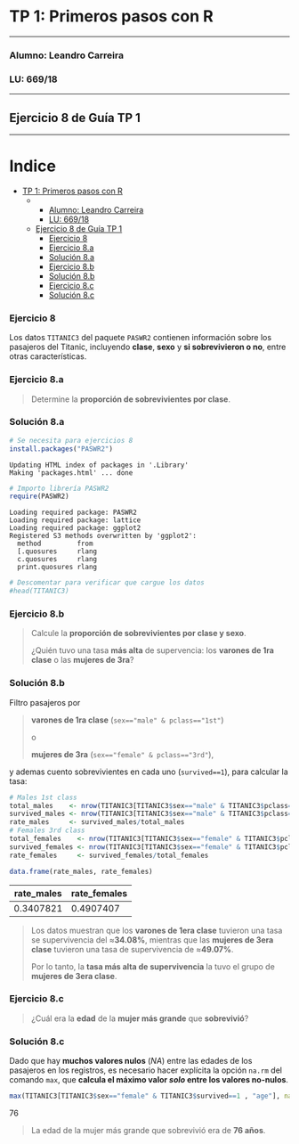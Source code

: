 # TP 1: Primeros pasos con R

---

### Alumno: Leandro Carreira
### LU: 669/18

---

## Ejercicio 8 de Guía TP 1

---

<h1>Indice<span class="tocSkip"></span></h1>
<div class="toc"><ul class="toc-item"><li><span><a href="#TP-1:-Primeros-pasos-con-R" data-toc-modified-id="TP-1:-Primeros-pasos-con-R-1">TP 1: Primeros pasos con R</a></span><ul class="toc-item"><li><ul class="toc-item"><li><span><a href="#Alumno:-Leandro-Carreira" data-toc-modified-id="Alumno:-Leandro-Carreira-1.0.1">Alumno: Leandro Carreira</a></span></li><li><span><a href="#LU:-669/18" data-toc-modified-id="LU:-669/18-1.0.2">LU: 669/18</a></span></li></ul></li><li><span><a href="#Ejercicio-8-de-Guía-TP-1" data-toc-modified-id="Ejercicio-8-de-Guía-TP-1-1.1">Ejercicio 8 de Guía TP 1</a></span><ul class="toc-item"><li><span><a href="#Ejercicio-8" data-toc-modified-id="Ejercicio-8-1.1.1">Ejercicio 8</a></span></li><li><span><a href="#Ejercicio-8.a" data-toc-modified-id="Ejercicio-8.a-1.1.2">Ejercicio 8.a</a></span></li><li><span><a href="#Solución-8.a" data-toc-modified-id="Solución-8.a-1.1.3">Solución 8.a</a></span></li><li><span><a href="#Ejercicio-8.b" data-toc-modified-id="Ejercicio-8.b-1.1.4">Ejercicio 8.b</a></span></li><li><span><a href="#Solución-8.b" data-toc-modified-id="Solución-8.b-1.1.5">Solución 8.b</a></span></li><li><span><a href="#Ejercicio-8.c" data-toc-modified-id="Ejercicio-8.c-1.1.6">Ejercicio 8.c</a></span></li><li><span><a href="#Solución-8.c" data-toc-modified-id="Solución-8.c-1.1.7">Solución 8.c</a></span></li></ul></li></ul></li></ul></div>

### Ejercicio 8

Los datos `TITANIC3` del paquete `PASWR2` contienen información sobre los pasajeros del Titanic, incluyendo **clase**, **sexo** y **si sobrevivieron o no**, entre otras caracterı́sticas.

### Ejercicio 8.a

> Determine la **proporción de sobrevivientes por clase**.

### Solución 8.a




```R
# Se necesita para ejercicios 8
install.packages("PASWR2")
```

    Updating HTML index of packages in '.Library'
    Making 'packages.html' ... done



```R
# Importo librería PASWR2
require(PASWR2)
```

    Loading required package: PASWR2
    Loading required package: lattice
    Loading required package: ggplot2
    Registered S3 methods overwritten by 'ggplot2':
      method         from 
      [.quosures     rlang
      c.quosures     rlang
      print.quosures rlang



```R
# Descomentar para verificar que cargue los datos 
#head(TITANIC3)
```

### Ejercicio 8.b

>Calcule la **proporción de sobrevivientes por clase y sexo**.
>
>¿Quién tuvo una tasa **más alta** de supervencia: los **varones de 1ra clase** o las **mujeres de 3ra**?

### Solución 8.b

Filtro pasajeros por

>**varones de 1ra clase** (`sex=="male" & pclass=="1st"`)
>
>o
>
>**mujeres de 3ra** (`sex=="female" & pclass=="3rd"`),

y ademas cuento sobrevivientes en cada uno (`survived==1`), para calcular la tasa:


```R
# Males 1st class
total_males    <- nrow(TITANIC3[TITANIC3$sex=="male" & TITANIC3$pclass=="1st" ,])
survived_males <- nrow(TITANIC3[TITANIC3$sex=="male" & TITANIC3$pclass=="1st" & TITANIC3$survived==1, ])
rate_males     <- survived_males/total_males
# Females 3rd class
total_females    <- nrow(TITANIC3[TITANIC3$sex=="female" & TITANIC3$pclass=="3rd",])
survived_females <- nrow(TITANIC3[TITANIC3$sex=="female" & TITANIC3$pclass=="3rd" & TITANIC3$survived==1, ])
rate_females     <- survived_females/total_females
```


```R
data.frame(rate_males, rate_females)
```


<table>
<thead><tr><th scope=col>rate_males</th><th scope=col>rate_females</th></tr></thead>
<tbody>
	<tr><td>0.3407821</td><td>0.4907407</td></tr>
</tbody>
</table>



> Los datos muestran que los **varones de 1era clase** tuvieron una tasa se supervivencia del $\approx$**34.08%**, mientras que las **mujeres de 3era clase** tuvieron una tasa de supervivencia de $\approx$**49.07%**.
>
> Por lo tanto, la **tasa más alta de supervivencia** la tuvo el grupo de **mujeres de 3era clase**.

### Ejercicio 8.c

> ¿Cuál era la **edad** de la **mujer más grande** que **sobrevivió**?

### Solución 8.c

Dado que hay **muchos valores nulos** (*NA*) entre las edades de los pasajeros en los registros, es necesario hacer explícita la opción `na.rm` del comando `max`, que **calcula el máximo valor *solo* entre los valores no-nulos**.


```R
max(TITANIC3[TITANIC3$sex=="female" & TITANIC3$survived==1 , "age"], na.rm=TRUE)
```


76


> La edad de la mujer más grande que sobrevivió era de **76 años**.
